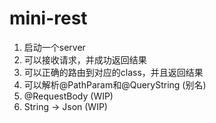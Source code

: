 # mini-rest

1. 启动一个server
2. 可以接收请求，并成功返回结果
3. 可以正确的路由到对应的class，并且返回结果
4. 可以解析@PathParam和@QueryString (别名)
5. @RequestBody (WIP)
6. String -> Json (WIP)
